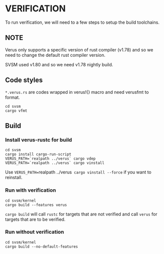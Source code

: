 VERIFICATION
=======

To run verification, we will need to a few steps to setup the build toolchains.

## NOTE
Verus only supports a specific version of rust compiler (v1.78) and so we need to change the default rust compiler version.

SVSM used v1.80 and so we need v1.78 nightly build.

## Code styles

`*.verus.rs` are codes wrapped in verus!{} macro and need verusfmt to format.

```
cd svsm
cargo vfmt
```

## Build

### Install verus-rustc for build

```
cd svsm
cargo install cargo-run-script 
VERUS_PATH=`realpath ../verus` cargo vdep
VERUS_PATH=`realpath ../verus` cargo vinstall
```

Use `VERUS_PATH=`realpath ../verus` cargo vinstall --force` if you want to reinstall.

### Run with verification

```
cd svsm/kernel
cargo build --features verus
```

`cargo build` will call `rustc` for targets that are not verified and call `verus` for targets that are to be verified.


### Run without verification

```
cd svsm/kernel
cargo build --no-default-features
```